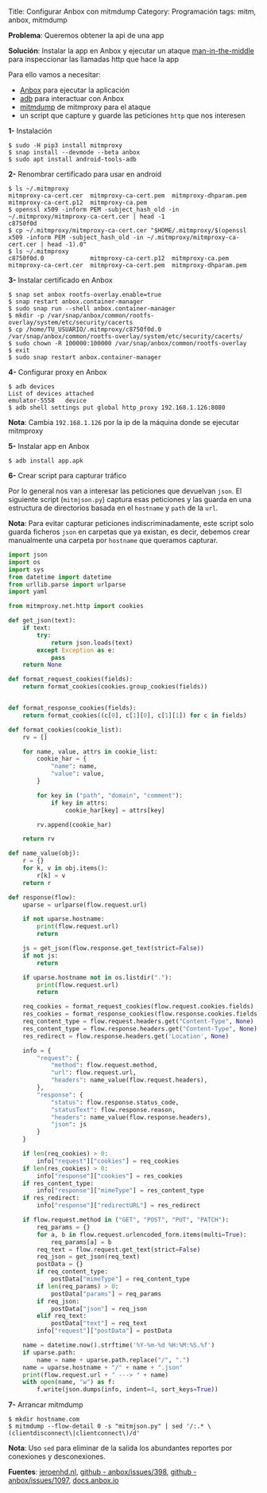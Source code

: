 Title: Configurar Anbox con mitmdump
Category: Programación
tags: mitm, anbox, mitmdump

**Problema**: Queremos obtener la api de una app

**Solución**: Instalar la app en Anbox y ejecutar un ataque
[man-in-the-middle](https://es.wikipedia.org/wiki/Ataque_de_intermediario)
para inspeccionar las llamadas http que hace la app

Para ello vamos a necesitar:

* [Anbox](https://anbox.io/) para ejecutar la aplicación
* [adb](https://packages.debian.org/sid/android-tools-adb) para interactuar con Anbox
* [mitmdump](https://docs.mitmproxy.org/stable/overview-tools/) de mitmproxy para el ataque
* un script que capture y guarde las peticiones `http` que nos interesen

**1-** Instalación

```console
$ sudo -H pip3 install mitmproxy
$ snap install --devmode --beta anbox
$ sudo apt install android-tools-adb
```

**2-** Renombrar certificado para usar en android

```console
$ ls ~/.mitmproxy
mitmproxy-ca-cert.cer  mitmproxy-ca-cert.pem  mitmproxy-dhparam.pem
mitmproxy-ca-cert.p12  mitmproxy-ca.pem
$ openssl x509 -inform PEM -subject_hash_old -in ~/.mitmproxy/mitmproxy-ca-cert.cer | head -1
c8750f0d
$ cp ~/.mitmproxy/mitmproxy-ca-cert.cer "$HOME/.mitmproxy/$(openssl x509 -inform PEM -subject_hash_old -in ~/.mitmproxy/mitmproxy-ca-cert.cer | head -1).0"
$ ls ~/.mitmproxy
c8750f0d.0             mitmproxy-ca-cert.p12  mitmproxy-ca.pem
mitmproxy-ca-cert.cer  mitmproxy-ca-cert.pem  mitmproxy-dhparam.pem
```

**3-** Instalar certificado en Anbox

```console
$ snap set anbox rootfs-overlay.enable=true
$ snap restart anbox.container-manager
$ sudo snap run --shell anbox.container-manager
$ mkdir -p /var/snap/anbox/common/rootfs-overlay/system/etc/security/cacerts
$ cp /home/TU_USUARIO/.mitmproxy/c8750f0d.0 /var/snap/anbox/common/rootfs-overlay/system/etc/security/cacerts/
$ sudo chown -R 100000:100000 /var/snap/anbox/common/rootfs-overlay
$ exit
$ sudo snap restart anbox.container-manager
```

**4-** Configurar proxy en Anbox

```console
$ adb devices
List of devices attached
emulator-5558	device
$ adb shell settings put global http_proxy 192.168.1.126:8080
```

**Nota**: Cambia `192.168.1.126` por la ip de la máquina donde se ejecutar mitmproxy

**5-** Instalar app en Anbox

```console
$ adb install app.apk
```

**6-** Crear script para capturar tráfico

Por lo general nos van a interesar las peticiones que devuelvan `json`.
El siguiente script (`mitmjson.py`) captura esas peticiones y las guarda en una
estructura de directorios basada en el `hostname` y `path` de la `url`.

**Nota**: Para evitar capturar peticiones indiscriminadamente, este script
solo guarda ficheros `json` en carpetas que ya existan, es decir, debemos
crear manualmente una carpeta por `hostname` que queramos capturar.

```python
import json
import os
import sys
from datetime import datetime
from urllib.parse import urlparse
import yaml

from mitmproxy.net.http import cookies

def get_json(text):
    if text:
        try:
            return json.loads(text)
        except Exception as e:
            pass
    return None

def format_request_cookies(fields):
    return format_cookies(cookies.group_cookies(fields))


def format_response_cookies(fields):
    return format_cookies((c[0], c[1][0], c[1][1]) for c in fields)

def format_cookies(cookie_list):
    rv = []

    for name, value, attrs in cookie_list:
        cookie_har = {
            "name": name,
            "value": value,
        }

        for key in ("path", "domain", "comment"):
            if key in attrs:
                cookie_har[key] = attrs[key]

        rv.append(cookie_har)

    return rv

def name_value(obj):
    r = {}
    for k, v in obj.items():
        r[k] = v
    return r

def response(flow):
    uparse = urlparse(flow.request.url)

    if not uparse.hostname:
        print(flow.request.url)
        return

    js = get_json(flow.response.get_text(strict=False))
    if not js:
        return

    if uparse.hostname not in os.listdir("."):
        print(flow.request.url)
        return

    req_cookies = format_request_cookies(flow.request.cookies.fields)
    res_cookies = format_response_cookies(flow.response.cookies.fields)
    req_content_type = flow.request.headers.get("Content-Type", None)
    res_content_type = flow.response.headers.get("Content-Type", None)
    res_redirect = flow.response.headers.get('Location', None)

    info = {
        "request": {
            "method": flow.request.method,
            "url": flow.request.url,
            "headers": name_value(flow.request.headers),
        },
        "response": {
            "status": flow.response.status_code,
            "statusText": flow.response.reason,
            "headers": name_value(flow.response.headers),
            "json": js
        }
    }

    if len(req_cookies) > 0:
        info["request"]["cookies"] = req_cookies
    if len(res_cookies) > 0:
        info["response"]["cookies"] = res_cookies
    if res_content_type:
        info["response"]["mimeType"] = res_content_type
    if res_redirect:
        info["response"]["redirectURL"] = res_redirect

    if flow.request.method in ("GET", "POST", "PUT", "PATCH"):
        req_params = {}
        for a, b in flow.request.urlencoded_form.items(multi=True):
            req_params[a] = b
        req_text = flow.request.get_text(strict=False)
        req_json = get_json(req_text)
        postData = {}
        if req_content_type:
            postData["mimeType"] = req_content_type
        if len(req_params) > 0:
            postData["params"] = req_params
        if req_json:
            postData["json"] = req_json
        elif req_text:
            postData["text"] = req_text
        info["request"]["postData"] = postData

    name = datetime.now().strftime('%Y-%m-%d %H:%M:%S.%f')
    if uparse.path:
        name = name + uparse.path.replace("/", ".")
    name = uparse.hostname + "/" + name + ".json"
    print(flow.request.url + " ---> " + name)
    with open(name, "w") as f:
        f.write(json.dumps(info, indent=4, sort_keys=True))
```

**7-** Arrancar mitmdump

```
$ mkdir hostname.com
$ mitmdump --flow-detail 0 -s "mitmjson.py" | sed '/:.* \(clientdisconnect\|clientconnect\)/d'
```

**Nota**: Uso `sed` para eliminar de la salida los abundantes reportes
por conexiones y desconexiones.

**Fuentes**:
[jeroenhd.nl](https://blog.jeroenhd.nl/article/android-7-nougat-and-certificate-authorities),
[github - anbox/issues/398](https://github.com/anbox/anbox/issues/398),
[github - anbox/issues/1097](https://github.com/anbox/anbox/issues/1097),
[docs.anbox.io](https://docs.anbox.io/userguide/advanced/rootfs_overlay.html)
